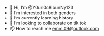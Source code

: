 - 👋 Hi, I’m @Y0url0c8lbunNy123
- 👀 I’m interested in both genders
- 🌱 I’m currently learning history
- 💞️ I’m looking to collaborate on tik tok
- 📫 How to reach me emm.09@outlook.com

<!---
Y0url0c8lbunNy123/Y0url0c8lbunNy123 is a ✨ special ✨ repository because its `README.md` (this file) appears on your GitHub profile.
You can click the Preview link to take a look at your changes.
--->
